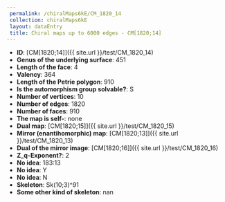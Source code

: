 ```yaml
--- 
 permalink: /chiralMaps6kE/CM_1820_14 
 collection: chiralMaps6kE
 layout: dataEntry
 title: Chiral maps up to 6000 edges - CM[1820;14]
---
```


- **ID**: [CM[1820;14]]({{ site.url }}/test/CM_1820_14)
- **Genus of the underlying surface**: 451
- **Length of the face**: 4
- **Valency**: 364
- **Length of the Petrie polygon**: 910
- **Is the automorphism group solvable?**: S
- **Number of vertices**: 10
- **Number of edges**: 1820
- **Number of faces**: 910
- **The map is self-**: none
- **Dual map**: [CM[1820;15]]({{ site.url }}/test/CM_1820_15)
- **Mirror (enantihomorphic) map**: [CM[1820;13]]({{ site.url }}/test/CM_1820_13)
- **Dual of the mirror image**: [CM[1820;16]]({{ site.url }}/test/CM_1820_16)
- **Z_q-Exponent?**: 2
- **No idea**:  183:13
- **No idea**: Y
- **No idea**: N
- **Skeleton**: Sk(10;3)^91
- **Some other kind of skeleton**: nan
